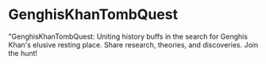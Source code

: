 # GenghisKhanTombQuest
"GenghisKhanTombQuest: Uniting history buffs in the search for Genghis Khan's elusive resting place. Share research, theories, and discoveries. Join the hunt!
